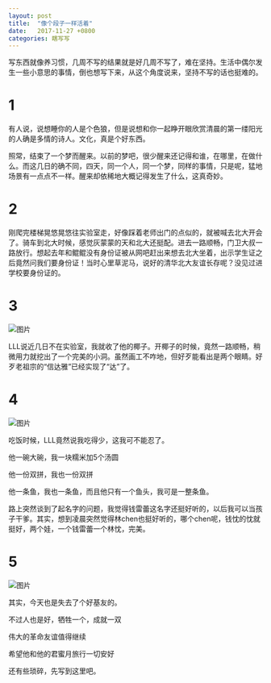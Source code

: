 ```yaml
---
layout: post
title:  "像个段子一样活着"
date:   2017-11-27 +0800
categories: 瞎写写
---
```



写东西就像养习惯，几周不写的结果就是好几周不写了，难在坚持。生活中偶尔发生一些小意思的事情，倒也想写下来，从这个角度说来，坚持不写的话也挺难的。

# 1

有人说，说想睡你的人是个色狼，但是说想和你一起睁开眼欣赏清晨的第一缕阳光的人确是多情的诗人。文化，真是个好东西。



照常，结束了一个梦而醒来。以前的梦吧，很少醒来还记得和谁，在哪里，在做什么。而这几日的确不同，四天，同一个人，同一个梦，同样的事情，只是呢，猛地场景有一点点不一样。醒来却依稀地大概记得发生了什么，这真奇妙。

# 2

刚爬完楼梯晃悠晃悠往实验室走，好像踩着老师出门的点似的，就被喊去北大开会了。骑车到北大时候，感觉灰蒙蒙的天和北大还挺配。进去一路顺畅，门卫大叔一路放行。想起去年和鲲鲲没有身份证被从网吧赶出来想去北大坐着，出示学生证之后竟然问我们要身份证！当时心里草泥马，说好的清华北大友谊长存呢？没见过进学校要身份证的。

# 3

![图片](https://forest-pic.oss-cn-beijing.aliyuncs.com/webimg/202110112213604.webp)

LLL说近几日不在实验室，我就收了他的椰子。开椰子的时候，竟然一路顺畅，稍微用力就挖出了一个完美的小洞。虽然画工不咋地，但好歹能看出是两个眼睛。好歹老祖宗的“信达雅”已经实现了“达”了。

# 4

![图片](https://forest-pic.oss-cn-beijing.aliyuncs.com/webimg/202110112213274.webp)

吃饭时候，LLL竟然说我吃得少，这我可不能忍了。

他一碗大碗，我一块糯米加5个汤圆

他一份双拼，我也一份双拼

他一条鱼，我也一条鱼，而且他只有一个鱼头，我可是一整条鱼。



路上突然谈到了起名字的问题，我觉得钱雷蕾这名字还挺好听的，以后我可以当孩子干爹。其实，想到凌晨突然觉得林chen也挺好听的，哪个chen呢，钱忱的忱就挺好，两个娃，一个钱雷蕾一个林忱，完美。

# 5

![图片](https://forest-pic.oss-cn-beijing.aliyuncs.com/webimg/202110112214154.webp)

其实，今天也是失去了个好基友的。

不过人也是好，牺牲一个，成就一双

伟大的革命友谊值得继续

希望他和他的君蜜月旅行一切安好



还有些琐碎，先写到这里吧。
